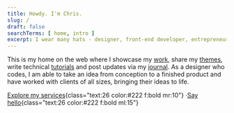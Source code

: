 ```yaml
---
title: Howdy. I'm Chris.
slug: /
draft: false
searchTerms: [ home, intro ]
excerpt: I wear many hats - designer, front-end developer, entrepreneur, farmer, wannabe chef - working remotely from my off-grid homestead in the Garden Route of South Africa.
---
```


This is my home on the web where I showcase my [work](/work "View a selection of my work"), share my [themes](/themes "Share my open-source themes"), write technical [tutorials](/tutorials "Check out my technical tutorials") and post updates via my [journal](/journal "Share updates of what I'm working on via my journal"). As a designer who codes, I am able to take an idea from conception to a finished product and have worked with clients of all sizes, bringing their ideas to life.

[Explore my services](/services){class="text:26 color:#222 f:bold mr:10"} &middot;[Say hello](/contact){class="text:26 color:#222 f:bold ml:15"}